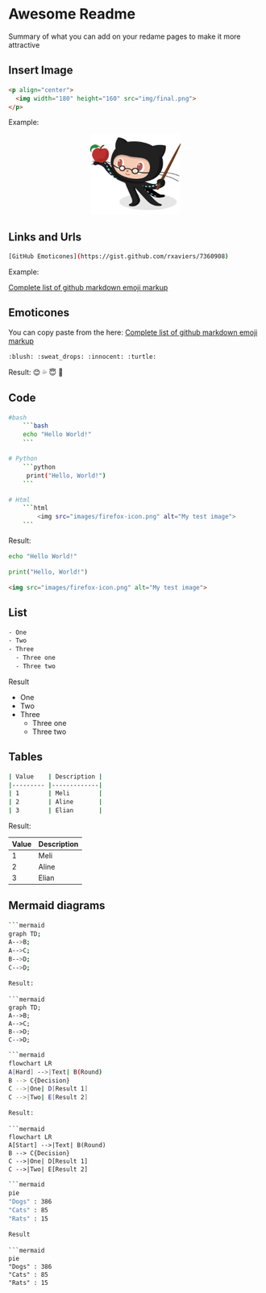 # Awesome Readme
Summary of what you can add on your redame pages to make it more attractive


## Insert Image

```html
<p align="center">
  <img width="180" height="160" src="img/final.png">
</p>
```

Example: 
<p align="center">
  <img width="180" height="160" src="img/Professortocat_v2.png">
</p>


## Links and Urls
```bash
[GitHub Emoticones](https://gist.github.com/rxaviers/7360908)
```
Example:

[Complete list of github markdown emoji markup](https://gist.github.com/rxaviers/7360908)

## Emoticones
You can copy paste from the here: [Complete list of github markdown emoji markup](https://gist.github.com/rxaviers/7360908)
```bash
:blush: :sweat_drops: :innocent: :turtle:
```
Result:
:blush: :sweat_drops: :innocent: :turtle:

## Code

```bash
#bash  
    ```bash
    echo "Hello World!"
    ``` 
```
```bash 
# Python
    ```python
     print("Hello, World!")
    ```
```
```bash
# Html
    ```html   
        <img src="images/firefox-icon.png" alt="My test image">
    ```
```
Result:

```bash
echo "Hello World!"
```   
```python
print("Hello, World!")
```
```html   
<img src="images/firefox-icon.png" alt="My test image">
```


## List
```bash
- One
- Two
- Three
  - Three one
  - Three two
```
Result
- One
- Two
- Three
  - Three one
  - Three two


## Tables

```bash
| Value    | Description |
|--------- |-------------|
| 1        | Meli        |
| 2        | Aline       |
| 3        | Elian       |
```

Result:

| Value    | Description |
|--------- |-------------|
| 1        | Meli        |
| 2        | Aline       |
| 3        | Elian       |

## Mermaid diagrams

```bash
```mermaid
graph TD;
A-->B;
A-->C;
B-->D;
C-->D;
```
```
Result:

```mermaid
graph TD;
A-->B;
A-->C;
B-->D;
C-->D;
```

```bash
```mermaid
flowchart LR 
A[Hard] -->|Text| B(Round)
B --> C{Decision}
C -->|One| D[Result 1]
C -->|Two| E[Result 2]
```
```
Result:

```mermaid
flowchart LR 
A[Start] -->|Text| B(Round)
B --> C{Decision}
C -->|One| D[Result 1]
C -->|Two| E[Result 2]
```

```bash
```mermaid
pie
"Dogs" : 386
"Cats" : 85
"Rats" : 15
```
```
Result

```mermaid
pie
"Dogs" : 386
"Cats" : 85
"Rats" : 15
```
